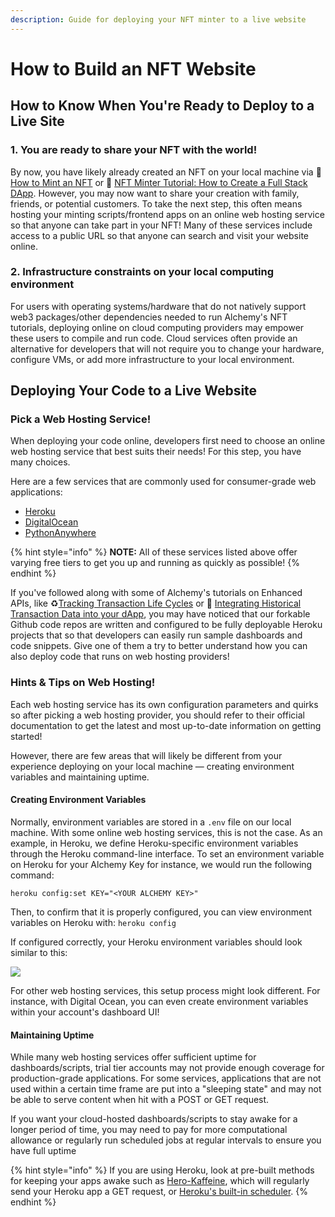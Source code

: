 ```yaml
---
description: Guide for deploying your NFT minter to a live website
---
```


# How to Build an NFT Website

## How to Know When You're Ready to Deploy to a Live Site

### 1. You are ready to share your NFT with the world!

By now, you have likely already created an NFT on your local machine via 🎨 [How to Mint an NFT](../how-to-create-an-nft/how-to-mint-a-nft.md) or 📝 [NFT Minter Tutorial: How to Create a Full Stack DApp](./). However, you may now want to share your creation with family, friends, or potential customers. To take the next step, this often means hosting your minting scripts/frontend apps on an online web hosting service so that anyone can take part in your NFT! Many of these services include access to a public URL so that anyone can search and visit your website online.

### 2. Infrastructure constraints on your local computing environment

For users with operating systems/hardware that do not natively support web3 packages/other dependencies needed to run Alchemy's NFT tutorials, deploying online on cloud computing providers may empower these users to compile and run code. Cloud services often provide an alternative for developers that will not require you to change your hardware, configure VMs, or add more infrastructure to your local environment.

## Deploying Your Code to a Live Website

### Pick a Web Hosting Service!

When deploying your code online, developers first need to choose an online web hosting service that best suits their needs! For this step, you have many choices.

Here are a few services that are commonly used for consumer-grade web applications:

* [Heroku](https://www.heroku.com)
* [DigitalOcean](https://www.digitalocean.com)
* [PythonAnywhere](https://www.pythonanywhere.com)

{% hint style="info" %}
**NOTE:** All of these services listed above offer varying free tiers to get you up and running as quickly as possible!
{% endhint %}

If you've followed along with some of Alchemy's tutorials on Enhanced APIs, like ♻️[Tracking Transaction Life Cycles](../tracking-transaction-life-cycles.md) or 📜 [Integrating Historical Transaction Data into your dApp](../transfers-tutorial.md), you may have noticed that our forkable Github code repos are written and configured to be fully deployable Heroku projects that so that developers can easily run sample dashboards and code snippets. Give one of them a try to better understand how you can also deploy code that runs on web hosting providers!

### Hints & Tips on Web Hosting!

Each web hosting service has its own configuration parameters and quirks so after picking a web hosting provider, you should refer to their official documentation to get the latest and most up-to-date information on getting started!

However, there are few areas that will likely be different from your experience deploying on your local machine — creating environment variables and maintaining uptime.

#### Creating Environment Variables

Normally, environment variables are stored in a `.env` file on our local machine. With some online web hosting services, this is not the case. As an example, in Heroku, we define Heroku-specific environment variables through the Heroku command-line interface. To set an environment variable on Heroku for your Alchemy Key for instance, we would run the following command:

```
heroku config:set KEY="<YOUR ALCHEMY KEY>"
```

Then, to confirm that it is properly configured, you can view environment variables on Heroku with: `heroku config`

If configured correctly, your Heroku environment variables should look similar to this:

![](https://gblobscdn.gitbook.com/assets%2F-MB17w56kk7ZnRMWdqOL%2F-MfdCP\_qKo19vw3OqEXG%2F-MfdEFNE3pdGil4pzl6Z%2Fimg.PNG?alt=media\&token=9a5cea16-9d51-4e90-b77a-fabda56b14f4)

For other web hosting services, this setup process might look different. For instance, with Digital Ocean, you can even create environment variables within your account's dashboard UI!

#### Maintaining Uptime

While many web hosting services offer sufficient uptime for dashboards/scripts, trial tier accounts may not provide enough coverage for production-grade applications. For some services, applications that are not used within a certain time frame are put into a "sleeping state" and may not be able to serve content when hit with a POST or GET request.

If you want your cloud-hosted dashboards/scripts to stay awake for a longer period of time, you may need to pay for more computational allowance or regularly run scheduled jobs at regular intervals to ensure you have full uptime

{% hint style="info" %}
If you are using Heroku, look at pre-built methods for keeping your apps awake such as [Hero-Kaffeine](https://kaffeine.herokuapp.com), which will regularly send your Heroku app a GET request, or [Heroku's built-in scheduler](https://devcenter.heroku.com/articles/scheduler).
{% endhint %}
